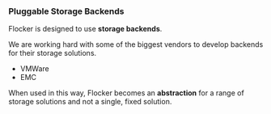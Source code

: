 ### Pluggable Storage Backends

Flocker is designed to use **storage backends**.

We are working hard with some of the biggest vendors to develop backends for their storage solutions.

 * VMWare
 * EMC

When used in this way, Flocker becomes an **abstraction** for a range of storage solutions and not a single, fixed solution.


